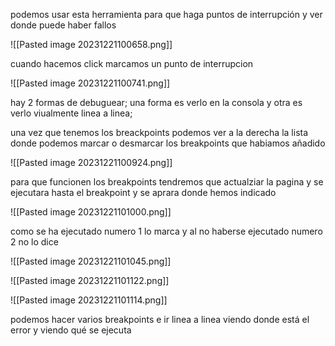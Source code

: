 
podemos usar esta herramienta para que haga puntos de interrupción y ver donde puede haber fallos

![[Pasted image 20231221100658.png]]


cuando hacemos click marcamos un punto de interrupcion

![[Pasted image 20231221100741.png]]



hay 2 formas de debuguear; una forma es verlo en la consola y otra es verlo viualmente linea a linea;


una vez que tenemos los breackpoints podemos ver a la derecha la lista donde podemos marcar o desmarcar los breakpoints que habiamos añadido

![[Pasted image 20231221100924.png]]


para que funcionen los breakpoints tendremos que actualziar la pagina y se ejecutara hasta el breakpoint y se aprara donde hemos indicado

![[Pasted image 20231221101000.png]]


como se ha ejecutado numero 1 lo marca y al no haberse ejecutado numero 2 no lo dice

![[Pasted image 20231221101045.png]]

![[Pasted image 20231221101122.png]]

![[Pasted image 20231221101114.png]]


podemos hacer varios breakpoints e ir linea a linea viendo donde está el error y viendo qué se ejecuta

